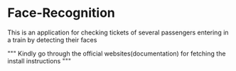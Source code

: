# Face-Recognition
This is an application for checking tickets of several passengers entering in a train by detecting their faces

<!--
installing python 

installing django in the command prompt

creating an environment for django 

creating a project using "startproject" keyword

creating an app inside this project using "startapp"

using command instruction "python manage.py makemigrations" and then afterwards "python manage.py migrate"

creating a superuser
(username: admin)
(password : engage2022)

installing numpy in command prompt

installing opencv in command promp

installing face_recognition (along with cmake + dlib)

running this project by entering command "python manage.py runserver"
-->


"""
Kindly go through the official websites(documentation) for fetching the install instructions
"""
